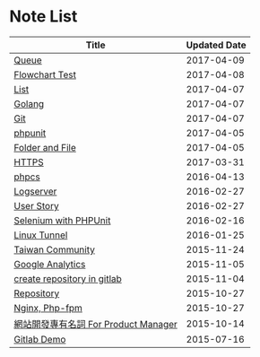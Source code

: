 # Note List
|Title | Updated Date |
|------|------------|
| [Queue](/notes/queue.html) | 2017-04-09 |
| [Flowchart Test](/notes/flowchart.html) | 2017-04-08 |
| [List](/notes/lisp.html) | 2017-04-07 |
| [Golang](/notes/golang.html) | 2017-04-07 |
| [Git](/notes/git.html) | 2017-04-07 |
| [phpunit](/notes/phpunit.html) | 2017-04-05 |
| [Folder and File](/notes/laravel4and5.html) | 2017-04-05 |
| [HTTPS](/notes/https.html) | 2017-03-31 |
| [phpcs](/notes/phpcs.html) | 2016-04-13 |
| [Logserver](/notes/elastic-kibana.html) | 2016-02-27 |
| [User Story](/notes/user-story.html) | 2016-02-27 |
| [Selenium with PHPUnit](/notes/selenium_with_phpunit.html) | 2016-02-16 |
| [Linux Tunnel](/notes/linux-tunnel.html) | 2016-01-25 |
| [Taiwan Community](/notes/taiwan-community.html) | 2015-11-24 |
| [Google Analytics](/notes/google-analytics.html) | 2015-11-05 |
| [create repository in gitlab](/notes/movetogitlab.html) | 2015-11-04 |
| [Repository](/notes/repository-pattern.html) | 2015-10-27 |
| [Nginx, Php-fpm](/notes/nginx-php-fpm.html) | 2015-10-27 |
| [網站開發專有名詞 For Product Manager](/notes/web-proper-noun.html) | 2015-10-14 |
| [Gitlab Demo](/notes/gitlab.html) | 2015-07-16 |
